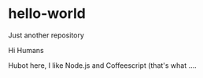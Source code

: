 # hello-world
Just another repository

Hi Humans

Hubot here, I like Node.js and Coffeescript (that's what ....
